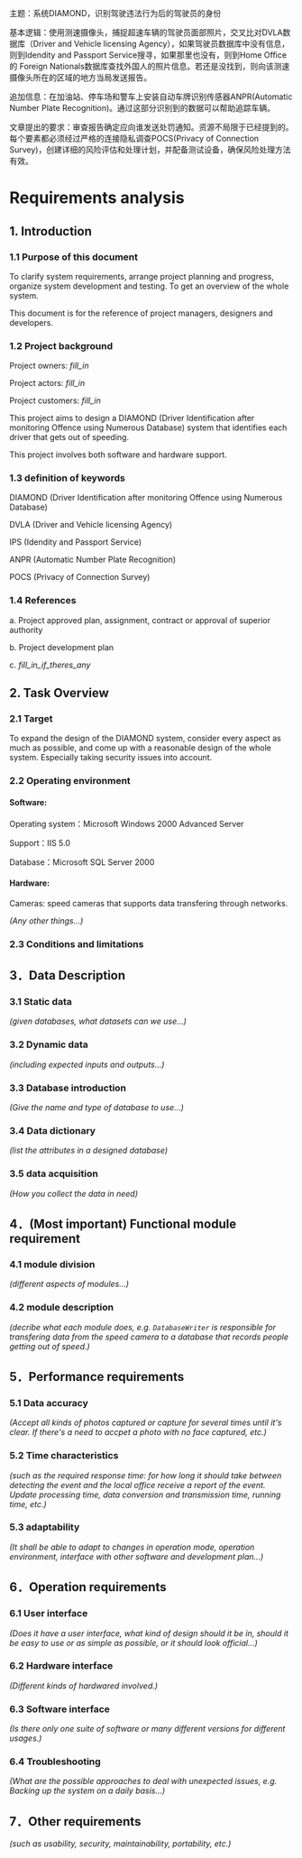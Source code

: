 主题：系统DIAMOND，识别驾驶违法行为后的驾驶员的身份

基本逻辑：使用测速摄像头，捕捉超速车辆的驾驶员面部照片，交叉比对DVLA数据库（Driver and Vehicle licensing Agency），如果驾驶员数据库中没有信息，则到Idendity and Passport Service搜寻，如果那里也没有，则到Home Office 的 Foreign Nationals数据库查找外国人的照片信息。若还是没找到，则向该测速摄像头所在的区域的地方当局发送报告。

追加信息：在加油站、停车场和警车上安装自动车牌识别传感器ANPR(Automatic Number Plate Recognition)。通过这部分识别到的数据可以帮助追踪车辆。

文章提出的要求：审查报告确定应向谁发送处罚通知。资源不局限于已经提到的。每个要素都必须经过严格的连接隐私调查POCS(Privacy of Connection Survey)，创建详细的风险评估和处理计划，并配备测试设备，确保风险处理方法有效。



# Requirements analysis 

## 1. Introduction

### 1.1 Purpose of this document

To clarify system requirements, arrange project planning and progress, organize system development and testing. To get an overview of the whole system.

This document is for the reference of project managers, designers and developers.

### 1.2 Project background

Project owners: *fill_in*

Project actors: *fill_in*

Project customers: *fill_in*

This project aims to design a DIAMOND (Driver Identification after monitoring Offence using Numerous Database) system that identifies each driver that gets out of speeding.

This project involves both software and hardware support.

### 1.3 definition of keywords

DIAMOND (Driver Identification after monitoring Offence using Numerous Database)

DVLA (Driver and Vehicle licensing Agency)

IPS (Idendity and Passport Service)

ANPR (Automatic Number Plate Recognition)

POCS (Privacy of Connection Survey)

### 1.4 References

a. Project approved plan, assignment, contract or approval of superior authority

b. Project development plan

c. *fill_in_if_theres_any*

## 2. Task Overview

### 2.1 Target

To expand the design of the DIAMOND system, consider every aspect as much as possible, and come up with a reasonable design of the whole system. Especially taking security issues into account.

### 2.2 Operating environment

#### Software:

Operating system：Microsoft Windows 2000 Advanced Server

Support：IIS 5.0

Database：Microsoft SQL Server 2000

#### Hardware:

Cameras: speed cameras that supports data transfering through networks.

*(Any other things...)*

### 2.3 Conditions and limitations

 

## 3．Data Description

### 3.1 Static data

*(given databases, what datasets can we use...)*

### 3.2 Dynamic data

*(including expected inputs and outputs...)*

### 3.3 Database introduction

*(Give the name and type of database to use...)*

### 3.4 Data dictionary

*(list the attributes in a designed database)*

### 3.5 data acquisition

*(How you collect the data in need)*

## 4．(Most important) Functional module requirement

### 4.1 module division

*(different aspects of modules...)*

### 4.2 module description

*(decribe what each module does, e.g. `DatabaseWriter` is responsible for transfering data from the speed camera to a database that records people getting out of speed.)*

## 5．Performance requirements

### 5.1 Data accuracy

*(Accept all kinds of photos captured or capture for several times until it's clear. If there's a need to accpet a photo with no face captured, etc.)*

### 5.2 Time characteristics

*(such as the required response time: for how long it should take between detecting the event and the local office receive a report of the event. Update processing time, data conversion and transmission time, running time, etc.)*

### 5.3 adaptability

*(It shall be able to adapt to changes in operation mode, operation environment, interface with other software and development plan...)*

## 6．Operation requirements

### 6.1 User interface

*(Does it have a user interface, what kind of design should it be in, should it be easy to use or as simple as possible, or it should look official...)*

### 6.2 Hardware interface

*(Different kinds of hardwared involved.)*

### 6.3 Software interface

*(Is there only one suite of software or many different versions for different usages.)*

### 6.4 Troubleshooting

*(What are the possible approaches to deal with unexpected issues, e.g. Backing up the system on a daily basis...)*

## 7．Other requirements

*(such as usability, security, maintainability, portability, etc.)*

 

 